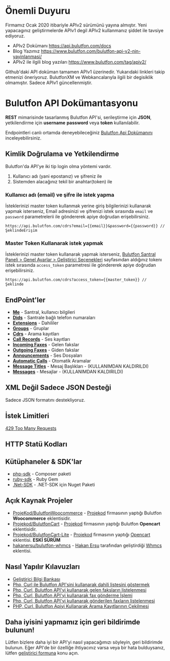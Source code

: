 # Önemli Duyuru

Firmamız Ocak 2020 itibariyle APIv2 sürümünü yayına almıştır. Yeni yapacagınız geliştirmelerde APIv1 degil APIv2 kullanmanız şiddet ile tavsiye ediyoruz. 

* APIv2 Dokümanı https://api.bulutfon.com/docs
* Blog Yazımız https://www.bulutfon.com/bulutfon-api-v2-nin-yayinlanmasi/ 
* APIv2 ile ilgili blog yazıları https://www.bulutfon.com/tag/apiv2/

Github'daki API doküman tamamen APIv1 üzerinedir. Yukarıdaki linkleri takip etmenizi öneriyoruz. BulutfonXM ve Webkancalarıyla ilgili bir degisiklik olmamıştır. Sadece APIv1 güncellenmiştir.

# Bulutfon API Dokümantasyonu

**REST** mimarisinde tasarlanmış Bulutfon API'si, serileştirme için **JSON**, yetkilendirme için **username** **password** veya **token** kullanılabilir.

Endpointleri canlı ortamda deneyebileceğiniz [Bulutfon Api Dokümanını](http://api.bulutfon.com/docs) inceleyebilirsiniz.

## Kimlik Doğrulama ve Yetkilendirme

Bulutfon'da API'ye iki tip login olma yöntemi vardır.

1. Kullanıcı adı (yani epostanız) ve şifreniz ile
2. Sistemden alacağınız tekil bir anahtar(token) ile

### Kullanıcı adı (email) ve şifre ile istek yapma

İsteklerinizi master token kullanmak yerine giriş bilgilerinizi kullanarak yapmak isterseniz, Email adresinizi ve şifrenizi istek sırasında `email` ve `password` parametrelerii ile göndererek apiye doğrudan erişebilirsiniz.

    https://api.bulutfon.com/cdrs?email={{email}}&password={{password}} // ŞeklindeErişim

### Master Token Kullanarak istek yapmak

İsteklerinizi master token kullanarak yapmak isterseniz, [Bulutfon Santral Paneli > Genel Ayarlar > Geliştirici Seçenekleri](https://oim.bulutfon.com/account/pbx-settings/general-settings) sayfasından aldığınız tokenı istek sırasında `access_token` parametresi ile göndererek apiye doğrudan erişebilirsiniz.

    https://api.bulutfon.com/cdrs?access_token={{master_token}} // Şeklinde

## EndPoint'ler

* **[Me](https://github.com/bulutfon/documents/blob/master/API/endpoints/me.md)** - Santral, kullanıcı bilgileri
* **[Dids](https://github.com/bulutfon/documents/blob/master/API/endpoints/dids.md)** - Santrale bağlı telefon numaraları
* **[Extensions](https://github.com/bulutfon/documents/blob/master/API/endpoints/extensions.md)** - Dahililer
* **[Groups](https://github.com/bulutfon/documents/blob/master/API/endpoints/groups.md)** - Gruplar
* **[Cdrs](https://github.com/bulutfon/documents/blob/master/API/endpoints/cdr.md)** - Arama kayıtları
* **[Call Records](https://github.com/bulutfon/documents/blob/master/API/endpoints/call-records.md)** - Ses kayıtları
* **[Incoming Faxes](https://github.com/bulutfon/documents/blob/master/API/endpoints/incoming-faxes.md)** - Gelen fakslar
* **[Outgoing Faxes](https://github.com/bulutfon/documents/blob/master/API/endpoints/outgoing-faxes.md)** - Giden fakslar
* **[Announcements](https://github.com/bulutfon/documents/blob/master/API/endpoints/announcements.md)** - Ses Dosyaları
* **[Automatic Calls](https://github.com/bulutfon/documents/blob/master/API/endpoints/automatic-calls.md)** - Otomatik Aramalar
* **[Message Titles](https://github.com/bulutfon/documents/blob/master/API/endpoints/message-titles.md)** - Mesaj Başlıkları - (KULLANIMDAN KALDIRILDI)
* **[Messages](https://github.com/bulutfon/documents/blob/master/API/endpoints/messages.md)** - Mesajlar - (KULLANIMDAN KALDIRILDI)

## XML Değil Sadece JSON Desteği

Sadece JSON formatını destekliyoruz. 

## İstek Limitleri

[429 Too Many Requests](http://tools.ietf.org/html/draft-nottingham-http-new-status-02#section-4)

## HTTP Statü Kodları

## Kütüphaneler & SDK'lar

* [php-sdk](https://github.com/bulutfon/php-sdk) - Composer paketi
* [ruby-sdk](https://github.com/bulutfon/ruby-sdk) - Ruby Gem
* [.Net-SDK](https://github.com/bulutfon/dotNet-SDK) - .NET-SDK için Nuget Paketi

## Açık Kaynak Projeler

* [ProjeKod/BulutfonWoocommerce](https://github.com/Projekod/Bulutfon-WooCommerce-Eklentisi) - [Projekod](http://projekod.com/) firmasının yaptığı Bulutfon **Woocommerce** eklentisidir. 
* [Projekod/BulutfonCart](https://github.com/Projekod/Bulutfon-Opencart-Eklentisi) - [Projekod](http://projekod.com/) firmasının yaptığı Bulutfon **Opencart** eklentisidir. 
* [Projekod/BulutfonCart-Lite](https://github.com/Projekod/BulutfonCart-Lite) - [Projekod](http://projekod.com/) firmasının yaptığı [Opencart](http://www.opencart.com/index.php?route=extension/extension/info&extension_id=21996) eklentisi. **ESKİ SÜRÜM**
* [hakanersu/bulutfon-whmcs](https://github.com/hakanersu/bulutfon-whmcs) - [Hakan Ersu](https://github.com/hakanersu)  tarafından geliştirdiği [Whmcs](http://whmcs.com/) eklentisi.

## Nasıl Yapılır Kılavuzları

* [Geliştirici Bilgi Bankası](https://www.bulutfon.com/category/blog/api-entegrasyon/)
* [Php, Curl ile Bulutfon API'sini kullanarak dahili listesini göstermek](https://www.bulutfon.com/php-curl-ile-bulutfon-apisini-kullanarak-dahili-listesini-gostermek/)
* [Php, Curl, Bulutfon API'yi kullanarak gelen faksların listelenmesi](https://www.bulutfon.com/php-curl-bulutfon-api-kullanarak-gelen-fakslari-listeleme/)
* [Php, Curl, Bulutfon API'yi kullanarak fax gönderme İşlemi](https://www.bulutfon.com/php-curl-bulutfon-api-kullanarak-fax-gonderme-islemi/)
* [Php, Curl, Bulutfon API'yi kullanarak gönderilen faxların listelenmesi](https://www.bulutfon.com/php-curl-bulutfon-api-kullanarak-gonderilen-faxlarin-listelenmesi/)
* [PHP, Curl, Bulutfon Apiyi Kullanarak Arama Kayıtlarının Çekilmesi](https://www.bulutfon.com/php-curl-bulutfon-api-kullanarak-arama-kayitlarinin-cekilmesi/)

## Daha iyisini yapmamız için geri bildirimde bulunun!

Lütfen bizlere daha iyi bir API'yi nasıl yapacağımızı söyleyin, geri bildirimde bulunun. Eğer API'de bir özelliğe ihtiyacınız varsa veya bir hata bulduysanız, lütfen [geliştirici formuna](http://devforums.bulutfon.com/c/api) konu açın. 
